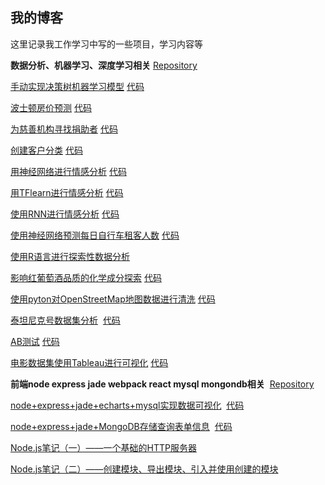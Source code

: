 ## 我的博客
  这里记录我工作学习中写的一些项目，学习内容等   
  
 **数据分析、机器学习、深度学习相关** [Repository](https://github.com/jiangwenjing/data-analysis)
  
[手动实现决策树机器学习模型](https://jiangwenjing.github.io/data-analysis/MLP0_titanic_survival_exploration-master/titanic_survival_exploration.html) [代码](https://github.com/jiangwenjing/data-analysis/tree/master/MLP0_titanic_survival_exploration-master)   

[波士顿房价预测](https://jiangwenjing.github.io/data-analysis/MLP1_boston_housing-master/boston_housing.html) [代码](https://github.com/jiangwenjing/data-analysis/tree/master/MLP1_boston_housing-master)   

[为慈善机构寻找捐助者](https://jiangwenjing.github.io/data-analysis/MLP2_finding_donors-master/finding_donors.html) [代码](https://github.com/jiangwenjing/data-analysis/tree/master/MLP2_finding_donors-master)   

[创建客户分类](https://jiangwenjing.github.io/data-analysis/MLP3_creating_customer_segments-master/customer_segments.html) [代码](https://github.com/jiangwenjing/data-analysis/tree/master/MLP3_creating_customer_segments-master)   

[用神经网络进行情感分析](https://jiangwenjing.github.io/data-analysis/sentiment-network/Sentiment_Classification_Solutions.html) [代码](https://github.com/jiangwenjing/data-analysis/tree/master/sentiment-network)   

[用TFlearn进行情感分析](https://jiangwenjing.github.io/data-analysis/tflearn-sentiment-analysis-solution/TFLearn_Sentiment_Analysis_Solution.html) [代码](https://github.com/jiangwenjing/data-analysis/tree/master/tflearn-sentiment-analysis-solution)   

[使用RNN进行情感分析](https://jiangwenjing.github.io/data-analysis/sentiment-rnn/Sentiment_RNN_Solution.html) [代码](https://github.com/jiangwenjing/data-analysis/tree/master/sentiment-rnn)

[使用神经网络预测每日自行车租客人数](https://jiangwenjing.github.io/data-analysis/DLP1_first-neural-network/Your_first_neural_network.html) [代码](https://github.com/jiangwenjing/data-analysis/tree/master/DLP1_first-neural-network)   

[使用R语言进行探索性数据分析](https://github.com/jiangwenjing/Blog/issues/5)    

[影响红葡萄酒品质的化学成分探索](https://jiangwenjing.github.io/data-analysis/DAAP2_EDA/projectTemplate.html) [代码](https://github.com/jiangwenjing/data-analysis/tree/master/DAAP2_EDA)  

[使用pyton对OpenStreetMap地图数据进行清洗](https://jiangwenjing.github.io/data-analysis/DAAP1_osm/osm.html) [代码](https://github.com/jiangwenjing/data-analysis/tree/master/DAAP1_osm)

[泰坦尼克号数据集分析](https://jiangwenjing.github.io/data-analysis/DAP2_titanic/titanic.html)  [代码](https://github.com/jiangwenjing/data-analysis/tree/master/DAP2_titanic)    

[AB测试](https://jiangwenjing.github.io/data-analysis/DAP4_ABtest/ABtest.html) [代码](https://github.com/jiangwenjing/data-analysis/tree/master/DAP4_ABtest)

[电影数据集使用Tableau进行可视化](https://public.tableau.com/profile/.65474781#!/vizhome/_14366/Q1) [代码](https://github.com/jiangwenjing/data-analysis/tree/master/DAP3_tableau)

**前端node express jade webpack react mysql mongondb相关**  [Repository](https://github.com/jiangwenjing/node)
  
  [node+express+jade+echarts+mysql实现数据可视化](https://github.com/jiangwenjing/Blog/issues/1)  [代码](https://github.com/jiangwenjing/node/tree/master/charts)
  
  [node+express+jade+MongoDB存储查询表单信息](https://github.com/jiangwenjing/Blog/issues/2)  [代码](https://github.com/jiangwenjing/node/tree/master/form)  
  
  [Node.js笔记（一）——一个基础的HTTP服务器](https://github.com/jiangwenjing/Blog/issues/3)  
  
  [Node.js笔记（二）——创建模块、导出模块、引入并使用创建的模块](https://github.com/jiangwenjing/Blog/issues/4)
  

